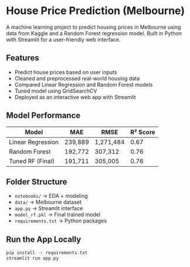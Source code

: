 # House Price Prediction (Melbourne)

A machine learning project to predict housing prices in Melbourne using data from Kaggle and a Random Forest regression model. Built in Python with Streamlit for a user-friendly web interface.

##  Features

- Predict house prices based on user inputs
- Cleaned and preprocessed real-world housing data
- Compared Linear Regression and Random Forest models
- Tuned model using GridSearchCV
- Deployed as an interactive web app with Streamlit

## Model Performance

| Model              | MAE       | RMSE      | R² Score |
|--------------------|-----------|-----------|----------|
| Linear Regression  | 239,889   | 1,271,484 | 0.67     |
| Random Forest      | 192,772   | 307,312   | 0.76     |
| Tuned RF (Final)   | 191,711   | 305,005   | 0.76     |

## Folder Structure

- `notebooks/` → EDA + modeling
- `data/` → Melbourne dataset
- `app.py` → Streamlit interface
- `model_rf.pkl` → Final trained model
- `requirements.txt` → Python packages

## Run the App Locally

```bash
pip install -r requirements.txt
streamlit run app.py
